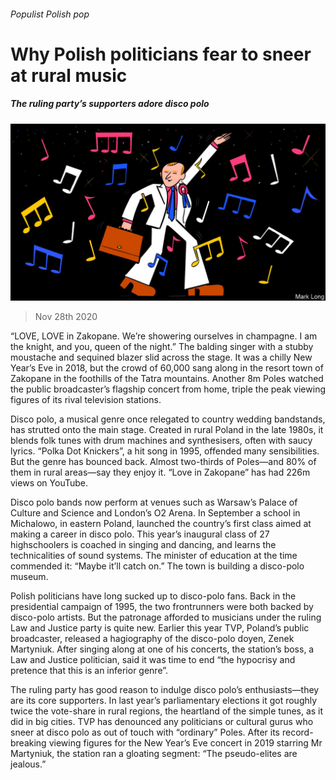 ###### Populist Polish pop

# Why Polish politicians fear to sneer at rural music 

##### The ruling party’s supporters adore disco polo 

![image](images/20201128_EUD001_0.jpg) 

> Nov 28th 2020 

“LOVE, LOVE in Zakopane. We’re showering ourselves in champagne. I am the knight, and you, queen of the night.” The balding singer with a stubby moustache and sequined blazer slid across the stage. It was a chilly New Year’s Eve in 2018, but the crowd of 60,000 sang along in the resort town of Zakopane in the foothills of the Tatra mountains. Another 8m Poles watched the public broadcaster’s flagship concert from home, triple the peak viewing figures of its rival television stations.

Disco polo, a musical genre once relegated to country wedding bandstands, has strutted onto the main stage. Created in rural Poland in the late 1980s, it blends folk tunes with drum machines and synthesisers, often with saucy lyrics. “Polka Dot Knickers”, a hit song in 1995, offended many sensibilities. But the genre has bounced back. Almost two-thirds of Poles—and 80% of them in rural areas—say they enjoy it. “Love in Zakopane” has had 226m views on YouTube.


Disco polo bands now perform at venues such as Warsaw’s Palace of Culture and Science and London’s O2 Arena. In September a school in Michalowo, in eastern Poland, launched the country’s first class aimed at making a career in disco polo. This year’s inaugural class of 27 highschoolers is coached in singing and dancing, and learns the technicalities of sound systems. The minister of education at the time commended it: “Maybe it’ll catch on.” The town is building a disco-polo museum.

Polish politicians have long sucked up to disco-polo fans. Back in the presidential campaign of 1995, the two frontrunners were both backed by disco-polo artists. But the patronage afforded to musicians under the ruling Law and Justice party is quite new. Earlier this year TVP, Poland’s public broadcaster, released a hagiography of the disco-polo doyen, Zenek Martyniuk. After singing along at one of his concerts, the station’s boss, a Law and Justice politician, said it was time to end “the hypocrisy and pretence that this is an inferior genre”.

The ruling party has good reason to indulge disco polo’s enthusiasts—they are its core supporters. In last year’s parliamentary elections it got roughly twice the vote-share in rural regions, the heartland of the simple tunes, as it did in big cities. TVP has denounced any politicians or cultural gurus who sneer at disco polo as out of touch with “ordinary” Poles. After its record-breaking viewing figures for the New Year’s Eve concert in 2019 starring Mr Martyniuk, the station ran a gloating segment: “The pseudo-elites are jealous.”

